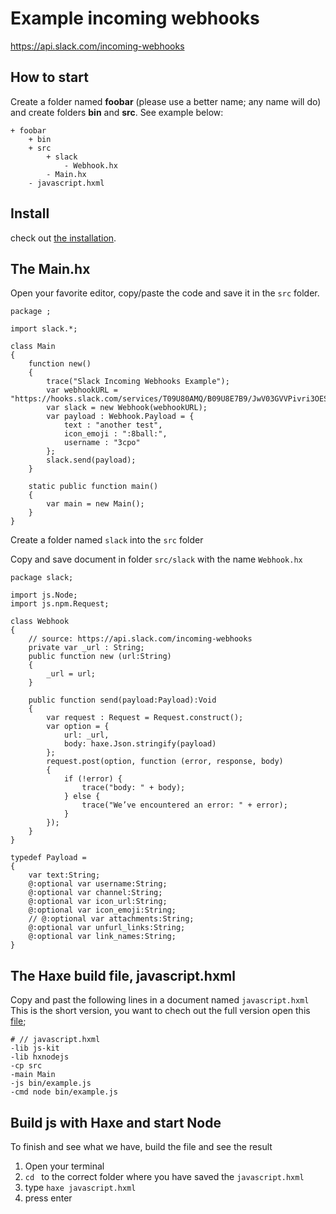 # Example incoming webhooks


https://api.slack.com/incoming-webhooks

## How to start

Create a folder named **foobar** (please use a better name; any name will do) and create folders **bin** and **src**.
See example below:

```
+ foobar
	+ bin
	+ src
		+ slack
			- Webhook.hx
		- Main.hx
	- javascript.hxml
```


## Install

check out [the installation](installation.md).


## The Main.hx

Open your favorite editor, copy/paste the code and save it in the `src` folder.

```
package ;

import slack.*;

class Main
{
	function new()
	{
		trace("Slack Incoming Webhooks Example");
		var webhookURL = "https://hooks.slack.com/services/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";
		var slack = new Webhook(webhookURL);
		var payload : Webhook.Payload = {
			text : "another test",
			icon_emoji : ":8ball:",
			username : "3cpo"
		};
		slack.send(payload);
	}

    static public function main()
    {
        var main = new Main();
	}
}
```
Create a folder named `slack` into the `src` folder


Copy and save document in folder `src/slack` with the name `Webhook.hx`
```
package slack;

import js.Node;
import js.npm.Request;

class Webhook
{
	// source: https://api.slack.com/incoming-webhooks
	private var _url : String;
	public function new (url:String)
	{
		_url = url;
	}

	public function send(payload:Payload):Void
	{
		var request : Request = Request.construct();
		var option = {
			url: _url,
			body: haxe.Json.stringify(payload)
		};
		request.post(option, function (error, response, body)
		{
			if (!error) {
				trace("body: " + body);
			} else {
				trace("We’ve encountered an error: " + error);
			}
		});
	}
}

typedef Payload =
{
	var text:String;
  	@:optional var username:String;
	@:optional var channel:String;
	@:optional var icon_url:String;
	@:optional var icon_emoji:String;
	// @:optional var attachments:String;
	@:optional var unfurl_links:String;
	@:optional var link_names:String;
}

```

## The Haxe build file, javascript.hxml

Copy and past the following lines in a document named `javascript.hxml`
This is the short version, you want to chech out the full version open this [file](/code/javascript.hxml);

```
# // javascript.hxml
-lib js-kit
-lib hxnodejs
-cp src
-main Main
-js bin/example.js
-cmd node bin/example.js
```



## Build js with Haxe and start Node

To finish and see what we have, build the file and see the result

1. Open your terminal
2. `cd ` to the correct folder where you have saved the `javascript.hxml`
3. type `haxe javascript.hxml`
4. press enter
